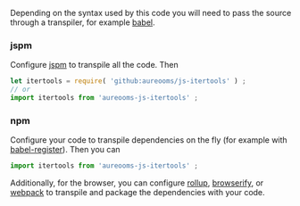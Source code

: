 Depending on the syntax used by this code you will need to pass the source
through a transpiler, for example [babel](https://babeljs.io).

### jspm
Configure [jspm](http://jspm.io) to transpile all the code. Then
```js
let itertools = require( 'github:aureooms/js-itertools' ) ;
// or
import itertools from 'aureooms-js-itertools' ;
```

### npm
Configure your code to transpile dependencies on the fly (for example with
[babel-register](https://babeljs.io/docs/usage/require)). Then you can
```js
import itertools from 'aureooms-js-itertools' ;
```

Additionally, for the browser, you can configure
[rollup](http://rollupjs.org),
[browserify](http://browserify.org),
or [webpack](https://webpack.github.io) to transpile and package the
dependencies with your code.
